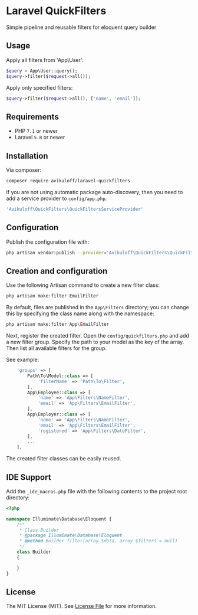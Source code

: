 # Laravel QuickFilters
Simple pipeline and reusable filters for eloquent query builder

## Usage
Apply all filters from 'App\User':
```php
$query = App\User::query();
$query->filter($request->all());
```
Apply only specified filters:
```php
$query->filter($request->all(), ['name', 'email']);
```

## Requirements
- PHP `7.1` or newer
- Laravel `5.8` or newer

## Installation
Via composer:
```bash
composer require avikuloff/laravel-quickfilters
```

If you are not using automatic package auto-discovery, then you need to add a service provider to `config/app.php`.
```php
'Avikuloff\QuickFilters\QuickFiltersServiceProvider'
```

## Configuration
Publish the configuration file with:
```bash
php artisan vendor:publish --provider="Avikuloff\QuickFilters\QuickFiltersServiceProvider" --tag="config"
```

## Creation and configuration
Use the following Artisan command to create a new filter class:
```bash
php artisan make:filter EmailFilter
```

By default, files are published in the `App\Filters` directory; you can change this by specifying the class name along with the namespace:
```bash
php artisan make:filter App\EmailFilter
```

Next, register the created filter.
Open the `config/quickfilters.php` and add a new filter group.
Specify the path to your model as the key of the array.
Then list all available filters for the group.

See example:
```php
    'groups' => [
        Path\To\Model::class => [
            'filterName' => 'Path\To\Filter',
        ],
        App\Employee::class => [
            'name' => 'App\Filters\NameFilter',
            'email' => 'App\Filters\EmailFilter',
        ],
        App\Employer::class => [
            'name' => 'App\Filters\NameFilter',
            'email' => 'App\Filters\EmailFilter',
            'registered' => 'App\Filters\DateFilter',
        ],
        ...
    ],
```
The created filter classes can be easily reused.

## IDE Support
Add the `_ide_macros.php` file with the following contents to the project root directory:
```php
<?php

namespace Illuminate\Database\Eloquent {
    /**
     * Class Builder
     * @package Illuminate\Database\Eloquent
     * @method Builder filter(array $data, array $filters = null)
     */
    class Builder
    {

    }
}
```

## License

The MIT License (MIT). See [License File](LICENSE.md) for more information.